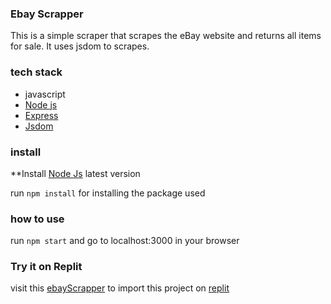 ### Ebay Scrapper

This is a simple scraper that scrapes the eBay website and returns all items for sale. It uses jsdom to scrapes.

### tech stack

- javascript
- [Node js](https://nodejs.org/id)
- [Express](https://www.npmjs.com/package/express)
- [Jsdom](https://www.npmjs.com/package/jsdom/v/14.1.0)

### install

**Install [Node Js](https://nodejs.org/id) latest version

run `npm install` for installing the package used

### how to use

run `npm start` and go to localhost:3000 in your browser


### Try it on Replit
visit this [ebayScrapper](https://replit.com/github/ryan-08/eb-scrapper
) to import this project on [replit](https://replit.com/)
